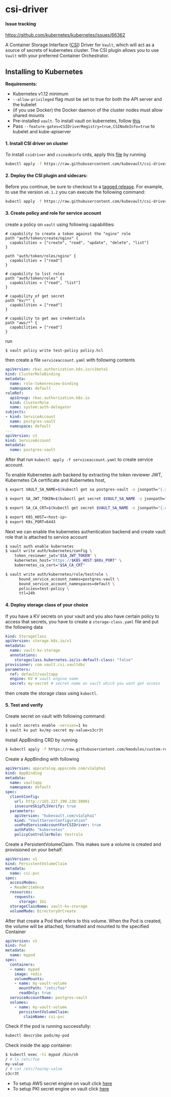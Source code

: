 # csi-driver


#### Issue tracking

https://github.com/kubernetes/kubernetes/issues/66362


A Container Storage Interface ([CSI](https://github.com/container-storage-interface/spec)) Driver for `Vault`, which will act as a source of secrets of kubernetes cluster.
The CSI plugin allows you to use `Vault` with your preferred Container Orchestrator.


## Installing to Kubernetes

**Requirements:**

* Kubernetes v1.12 minimum
* `--allow-privileged` flag must be set to true for both the API server and the kubelet
* (if you use Docker) the Docker daemon of the cluster nodes must allow shared mounts
* Pre-installed `vault`. To install vault on kubernetes, follow [this](docs/vault-install.md)
* Pass `--feature-gates=CSIDriverRegistry=true,CSINodeInfo=true` to kubelet and kube-apiserver


#### 1. Install CSI driver on cluster

To install `csidriver` and `csinodeinfo` crds, apply this [file](hack/deploy/csi-crd.yaml) by running

```sh
kubectl apply -f https://raw.githubusercontent.com/kubevault/csi-driver/master/hack/deploy/csi-crd.yaml
```

#### 2. Deploy the CSI plugin and sidecars:

Before you continue, be sure to checkout to a [tagged release](https://github.com/kubevault/csi-driver/releases). For
example, to use the version `v0.1.2` you can execute the following command:

```sh
kubectl apply -f https://raw.githubusercontent.com/kubevault/csi-driver/master/hack/deploy/releases/csi-vault-v0.1.2.yaml
```

#### 3. Create policy and role for service account

create a policy on `vault` using following capabilities:
```hcl
# capability to create a token against the "nginx" role
path "auth/token/create/nginx" {
  capabilities = ["create", "read", "update", "delete", "list"]
}

path "auth/token/roles/nginx" {
  capabilities = ["read"]
}

# capability to list roles
path "auth/token/roles" {
  capabilities = ["read", "list"]
}

# capability of get secret
path "kv/*" {
  capabilities = ["read"]
}

# capability to get aws credentials
path "aws/*" {
  capabilities = ["read"]
}

```
run

```bash
$ vault policy write test-policy policy.hcl
```
then create a file `serviceaccount.yaml` with following contents

```yaml
apiVersion: rbac.authorization.k8s.io/v1beta1
kind: ClusterRoleBinding
metadata:
  name: role-tokenreview-binding
  namespace: default
roleRef:
  apiGroup: rbac.authorization.k8s.io
  kind: ClusterRole
  name: system:auth-delegator
subjects:
- kind: ServiceAccount
  name: postgres-vault
  namespace: default
---
apiVersion: v1
kind: ServiceAccount
metadata:
  name: postgres-vault
```

After that run `kubectl apply -f serviceaccount.yaml` to create service account.

To enable Kubernetes auth backend by extracting the token reviewer JWT, Kubernetes CA certificate and Kubernetes host,

```bash
$ export VAULT_SA_NAME=$(kubectl get sa postgres-vault -o jsonpath="{.secrets[*]['name']}")

$ export SA_JWT_TOKEN=$(kubectl get secret $VAULT_SA_NAME -o jsonpath="{.data.token}" | base64 --decode; echo)

$ export SA_CA_CRT=$(kubectl get secret $VAULT_SA_NAME -o jsonpath="{.data['ca\.crt']}" | base64 --decode; echo)

$ export K8S_HOST=<host-ip>
$ export K8s_PORT=6443
```

Next we can enable the kubernetes authentication backend and create vault role that is attached to service account

```bash
$ vault auth enable kubernetes
$ vault write auth/kubernetes/config \
    token_reviewer_jwt="$SA_JWT_TOKEN" \
    kubernetes_host="https://$K8S_HOST:$K8s_PORT" \
    kubernetes_ca_cert="$SA_CA_CRT"

$ vault write auth/kubernetes/role/testrole \
      bound_service_account_names=postgres-vault \
      bound_service_account_namespaces=default \
      policies=test-policy \
      ttl=24h
```

#### 4. Deploy storage class of your choice


If you have a KV secrets on your vault and you also have certain policy to access that secrets, you have to create a `storage-class.yaml` file and put the following data

```yaml
kind: StorageClass
apiVersion: storage.k8s.io/v1
metadata:
  name: vault-kv-storage
  annotations:
    storageclass.kubernetes.io/is-default-class: "false"
provisioner: com.vault.csi.vaultdbs
parameters:
  ref: default/vaultapp
  engine: KV # vault engine name
  secret: my-secret # secret name on vault which you want get access

```


then create the storage class using `kubectl`.


#### 5. Test and verify

Create secret on vault with following command:

```bash
$ vault secrets enable -version=1 kv
$ vault kv put kv/my-secret my-value=s3cr3t
```

Install AppBinding CRD by running

```bash
$ kubectl apply -f https://raw.githubusercontent.com/kmodules/custom-resources/master/api/crds/appbinding.yaml
```

Create a AppBinding with following

```yaml
apiVersion: appcatalog.appscode.com/v1alpha1
kind: AppBinding
metadata:
  name: vaultapp
  namespace: default
spec:
  clientConfig:
    url: http://165.227.190.238:30001
    insecureSkipTLSVerify: true
  parameters:
    apiVersion: "kubevault.com/v1alpha1"
    kind: "VaultServerConfiguration"
    usePodServiceAccountForCSIDriver: true
    authPath: "kubernetes"
    policyControllerRole: testrole

```

Create a PersistentVolumeClaim. This makes sure a volume is created and provisioned on your behalf:

```yaml
apiVersion: v1
kind: PersistentVolumeClaim
metadata:
  name: csi-pvc
spec:
  accessModes:
  - ReadWriteOnce
  resources:
    requests:
      storage: 1Gi
  storageClassName: vault-kv-storage
  volumeMode: DirectoryOrCreate

```

After that create a Pod that refers to this volume. When the Pod is created, the volume will be attached, formatted and mounted to the specified Container

```yaml
apiVersion: v1
kind: Pod
metadata:
  name: mypod
spec:
  containers:
  - name: mypod
    image: redis
    volumeMounts:
    - name: my-vault-volume
      mountPath: "/etc/foo"
      readOnly: true
  serviceAccountName: postgres-vault
  volumes:
    - name: my-vault-volume
      persistentVolumeClaim:
        claimName: csi-pvc
```

Check if the pod is running successfully:

```sh
kubectl describe pods/my-pod
```


Check inside the app container:

```sh
$ kubectl exec -ti mypod /bin/sh
/ # ls /etc/foo
my-value
/ # cat /etc/foo/my-value
s3cr3t
```


* To setup AWS secret engine on vault click [here](docs/engines/aws.md)
* To setup PKI secret engine on vault click [here](docs/engines/pki.md)